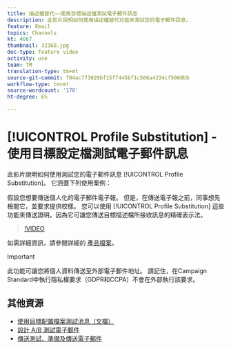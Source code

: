 ```yaml
---
title: 描述檔替代——使用目標描述檔測試電子郵件訊息
description: 此影片說明如何使用描述檔替代功能來測試您的電子郵件訊息。
feature: Email
topics: Channels
kt: 4667
thumbnail: 32368.jpg
doc-type: feature video
activity: use
team: TM
translation-type: tm+mt
source-git-commit: f04ac773029bf15ff445bf1c506a4234cf5060bb
workflow-type: tm+mt
source-wordcount: '178'
ht-degree: 6%

---
```



# [!UICONTROL Profile Substitution] - 使用目標設定檔測試電子郵件訊息

此影片說明如何使用測試您的電子郵件訊息 [!UICONTROL Profile Substitution]。 它涵蓋下列使用案例：

假設您想要傳送個人化的電子郵件電子報。 但是，在傳送電子報之前，同事想先檢閱它，並要求提供校樣。 您可以使用 [!UICONTROL Profile Substitution] 這些功能來傳送證明，因為它可讓您傳送目標描述檔所接收訊息的精確表示法。

>[!VIDEO](https://video.tv.adobe.com/v/32368?quality=12)

如需詳細資訊，請參閱詳細的 [產品檔案](https://docs.adobe.com/content/help/en/campaign-standard/using/testing-and-sending/preparing-and-testing-messages/testing-messages-using-target.html)。

>[!IMPORTANT]
>
>此功能可讓您將個人資料傳送至外部電子郵件地址。 請記住，在Campaign Standard中執行隱私權要求（GDPR和CCPA）不會在外部執行該要求。

## 其他資源

* [使用目標配置檔案測試消息（文檔）](https://docs.adobe.com/content/help/en/campaign-standard/using/testing-and-sending/preparing-and-testing-messages/testing-messages-using-target.html)
* [設計 A/B 測試電子郵件](/help/communication-channels/email/a-b-testing.md)
* [傳送測試、準備及傳送電子郵件](/help/communication-channels/email/sending-test-preparing-sending-email.md)
